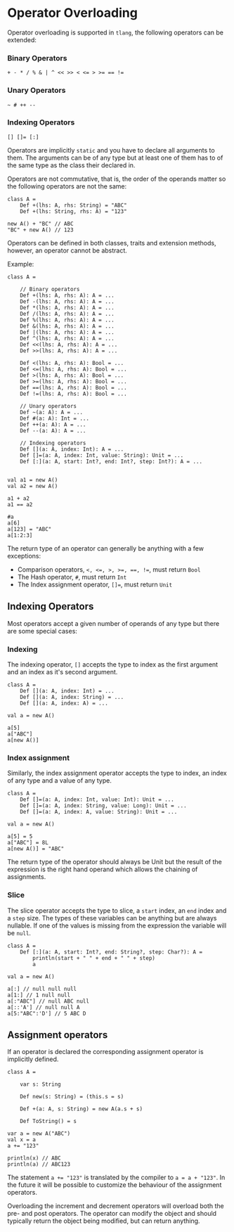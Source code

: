 # Operator Overloading
Operator overloading is supported in `tlang`, the following operators can be extended:

### Binary Operators
```tlang
+ - * / % & | ^ << >> < <= > >= == !=
```

### Unary Operators
```tlang
~ # ++ --
```

### Indexing Operators
```tlang
[] []= [:]
```

Operators are implicitly `static` and you have to declare all arguments to them.
The arguments can be of any type but at least one of them has to of the same type as the class
their declared in.

Operators are not commutative, that is, the order of the operands matter so the following operators
are not the same:

```tlang
class A =
	Def +(lhs: A, rhs: String) = "ABC"
	Def +(lhs: String, rhs: A) = "123"

new A() + "BC" // ABC
"BC" + new A() // 123
```

Operators can be defined in both classes, traits and extension methods, however, an operator cannot
be abstract.

Example:

```tlang
class A =

	// Binary operators  
	Def +(lhs: A, rhs: A): A = ...
	Def -(lhs: A, rhs: A): A = ...
	Def *(lhs: A, rhs: A): A = ...
	Def /(lhs: A, rhs: A): A = ...
	Def %(lhs: A, rhs: A): A = ...
	Def &(lhs: A, rhs: A): A = ...
	Def |(lhs: A, rhs: A): A = ...
	Def ^(lhs: A, rhs: A): A = ...
	Def <<(lhs: A, rhs: A): A = ...
	Def >>(lhs: A, rhs: A): A = ...

	Def <(lhs: A, rhs: A): Bool = ...
	Def <=(lhs: A, rhs: A): Bool = ...
	Def >(lhs: A, rhs: A): Bool = ...
	Def >=(lhs: A, rhs: A): Bool = ...
	Def ==(lhs: A, rhs: A): Bool = ...
	Def !=(lhs: A, rhs: A): Bool = ...

	// Unary operators
	Def ~(a: A): A = ...
	Def #(a: A): Int = ...
	Def ++(a: A): A = ...
	Def --(a: A): A = ...

	// Indexing operators
	Def [](a: A, index: Int): A = ...
	Def []=(a: A, index: Int, value: String): Unit = ...
	Def [:](a: A, start: Int?, end: Int?, step: Int?): A = ...


val a1 = new A()
val a2 = new A()

a1 + a2
a1 == a2

#a
a[6]
a[123] = "ABC"
a[1:2:3]
```

The return type of an operator can generally be anything with a few exceptions:

- Comparison operators, `<, <=, >, >=, ==, !=`, must return `Bool`
- The Hash operator, `#`, must return `Int`
- The Index assignment operator, `[]=`, must return `Unit`

## Indexing Operators
Most operators accept a given number of operands of any type but there are some special cases:

### Indexing
The indexing operator, `[]` accepts the type to index as the first argument and an index as it's second
argument.

```tlang
class A =
	Def [](a: A, index: Int) = ...
	Def [](a: A, index: String) = ...
	Def [](a: A, index: A) = ...

val a = new A()

a[5]
a["ABC"]
a[new A()]
```

### Index assignment
Similarly, the index assignment operator accepts the type to index, an index of any type and a value of any type.

```tlang
class A =
	Def []=(a: A, index: Int, value: Int): Unit = ...
	Def []=(a: A, index: String, value: Long): Unit = ...
	Def []=(a: A, index: A, value: String): Unit = ...

val a = new A()

a[5] = 5
a["ABC"] = 8L
a[new A()] = "ABC"
```

The return type of the operator should always be Unit but the result of the expression is the right hand operand which
allows the chaining of assignments.

### Slice
The slice operator accepts the type to slice, a `start` index, an `end` index and a `step` size.
The types of these variables can be anything but are always nullable. If one of the values is
missing from the expression the variable will be `null`.

```tlang
class A =
	Def [:](a: A, start: Int?, end: String?, step: Char?): A = 
		println(start + " " + end + " " + step)
		a

val a = new A()

a[:] // null null null
a[1:] // 1 null null
a[:"ABC"] // null ABC null
a[::'A'] // null null A
a[5:"ABC":'D'] // 5 ABC D
```

## Assignment operators
If an operator is declared the corresponding assignment operator is implicitly defined.

```tlang
class A =

	var s: String

	Def new(s: String) = (this.s = s)

	Def +(a: A, s: String) = new A(a.s + s)

	Def ToString() = s

var a = new A("ABC")
val x = a
a += "123"

println(x) // ABC
println(a) // ABC123
``` 

The statement `a += "123"` is translated by the compiler to `a = a + "123"`. In the future it
will be possible to customize the behaviour of the assignment operators.

Overloading the increment and decrement operators will overload both the pre- and post operators.
The operator can modify the object and should typically return the object being modified,
but can return anything.

